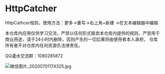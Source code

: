 # HttpCatcher
HttpCathcer规则，使用方法：更多->重写->右上角+新建 ->在文本编辑器中编辑

本仓库内应用仅供学习交流，严禁以任何形式贩卖本仓库内提供的规则，严禁用于商业用途，请于24小时内删除，否则产生的一切后果将由使用者本人承担， 仓库所有者不对仓库内任何资源负法律责任。

QQ灌水交流群：1080285872

![微信图片_20200701174325.jpg](https://i.loli.net/2020/07/01/Zj9MhbRUaT2JzAV.jpg)

